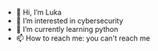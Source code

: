 - 👋 Hi, I’m Luka
- 👀 I’m interested in cybersecurity
- 🌱 I’m currently learning python
- 📫 How to reach me: you can't reach me


<!--
**lukkshh/lukkshh** is a ✨ _special_ ✨ repository because its `README.md` (this file) appears on your GitHub profile.

